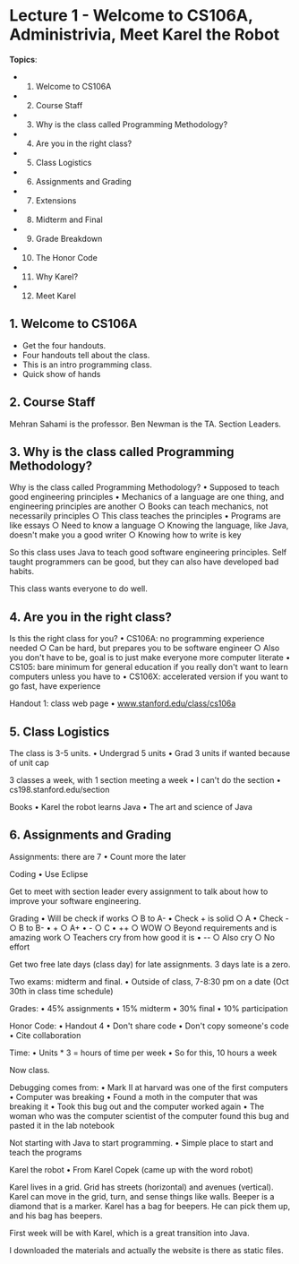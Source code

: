 # Lecture 1 - Welcome to CS106A, Administrivia, Meet Karel the Robot




**Topics**: 
- 1. Welcome to CS106A 
- 2. Course Staff
- 3. Why is the class called Programming Methodology?
- 4. Are you in the right class?
- 5. Class Logistics
- 6. Assignments and Grading 
- 7. Extensions
- 8. Midterm and Final
- 9. Grade Breakdown
- 10. The Honor Code
- 11. Why Karel?
- 12. Meet Karel




## 1. Welcome to CS106A 

- Get the four handouts.
- Four handouts tell about the class.
- This is an intro programming class.
- Quick show of hands

## 2. Course Staff

Mehran Sahami is the professor.
Ben Newman is the TA.
Section Leaders.

## 3. Why is the class called Programming Methodology?
Why is the class called Programming Methodology?
	• Supposed to teach good engineering principles
	• Mechanics of a language are one thing, and engineering principles are another
		○ Books can teach mechanics, not necessarily principles
		○ This class teaches the principles
	• Programs are like essays
		○ Need to know a language
		○ Knowing the language, like Java, doesn't make you a good writer
		○ Knowing how to write is key

So this class uses Java to teach good software engineering principles.
Self taught programmers can be good, but they can also have developed bad habits.

This class wants everyone to do well.


## 4. Are you in the right class?

Is this the right class for you?
	• CS106A: no programming experience needed
		○ Can be hard, but prepares you to be software engineer
		○ Also you don't have to be, goal is to just make everyone more computer literate
	• CS105: bare minimum for general education if you really don't want to learn computers unless you have to
	• CS106X: accelerated version if you want to go fast, have experience

Handout 1: class web page
	• www.stanford.edu/class/cs106a

## 5. Class Logistics

The class is 3-5 units.
	• Undergrad 5 units
	• Grad 3 units if wanted because of unit cap

3 classes a week, with 1 section meeting a week
	• I can't do the section
	• cs198.stanford.edu/section

Books
	• Karel the robot learns Java
	• The art and science of Java


## 6. Assignments and Grading 
Assignments: there are 7
	• Count more the later

Coding
	• Use Eclipse

Get to meet with section leader every assignment to talk about how to improve your software engineering.

Grading
	• Will be check if works
		○ B to A-
	• Check + is solid
		○ A
	• Check - 
		○ B to B-
	• +
		○ A+
	• -
		○ C
	• ++
		○ WOW
		○ Beyond requirements and is amazing work
		○ Teachers cry from how good it is
	• --
		○ Also cry
		○ No effort

Get two free late days (class day) for late assignments.
3 days late is a zero.

Two exams: midterm and final.
	• Outside of class, 7-8:30 pm on a date (Oct 30th in class time schedule)

Grades:
	• 45% assignments
	• 15% midterm
	• 30% final
	• 10% participation

Honor Code:
	• Handout 4
	• Don't share code
	• Don't copy someone's code
	• Cite collaboration

Time:
	• Units * 3 = hours of time per week
	• So for this, 10 hours a week


Now class.

Debugging comes from:
	• Mark II at harvard was one of the first computers
	• Computer was breaking
	• Found a moth in the computer that was breaking it
	• Took this bug out and the computer worked again
	• The woman who was the computer scientist of the computer found this bug and pasted it in the lab notebook

Not starting with Java to start programming.
	• Simple place to start and teach the programs

Karel the robot
	• From Karel Copek (came up with the word robot)

Karel lives in a grid.
Grid has streets (horizontal) and avenues (vertical).
Karel can move in the grid, turn, and sense things like walls.
Beeper is a diamond that is a marker.
Karel has a bag for beepers. He can pick them up, and his bag has beepers.

First week will be with Karel, which is a great transition into Java.

I downloaded the materials and actually the website is there as static files.
